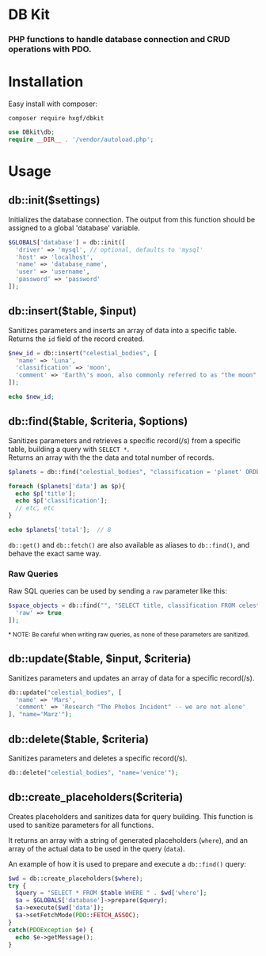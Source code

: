 # DB Kit

### PHP functions to handle database connection and CRUD operations with PDO.


# Installation
Easy install with composer:
```
composer require hxgf/dbkit
```
```php
use DBkit\db;
require __DIR__ . '/vendor/autoload.php';
```

# Usage
## db::init($settings)
Initializes the database connection. The output from this function should be assigned to a global 'database' variable.
```php
$GLOBALS['database'] = db::init([
  'driver' => 'mysql', // optional, defaults to 'mysql'
  'host' => 'localhost',
  'name' => 'database_name',
  'user' => 'username',
  'password' => 'password'
]);
```

## db::insert($table, $input)
Sanitizes parameters and inserts an array of data into a specific table. <br />
Returns the `id` field of the record created.
```php
$new_id = db::insert("celestial_bodies", [
  'name' => 'Luna',
  'classification' => 'moon',
  'comment' => 'Earth\'s moon, also commonly referred to as "the moon"'
]);

echo $new_id;
```

## db::find($table, $criteria, $options)
Sanitizes parameters and retrieves a specific record(/s) from a specific table, building a query with `SELECT *`. <br />
Returns an array with the the data and total number of records.
```php
$planets = db::find("celestial_bodies", "classification = 'planet' ORDER BY title ASC LIMIT 8");

foreach ($planets['data'] as $p){
  echo $p['title'];
  echo $p['classification'];
  // etc, etc
}

echo $planets['total'];  // 8
```
`db::get()` and `db::fetch()` are also available as aliases to `db::find()`, and behave the exact same way.

### Raw Queries
Raw SQL queries can be used by sending a `raw` parameter like this:
```php
$space_objects = db::find("", "SELECT title, classification FROM celestial_bodies WHERE id IS NOT NULL", [
  'raw' => true
]);
```
<sub>\* NOTE: Be careful when writing raw queries, as none of these parameters are sanitized.</sub>


## db::update($table, $input, $criteria)
Sanitizes parameters and updates an array of data for a specific record(/s).
```php
db::update("celestial_bodies", [
  'name' => 'Mars',
  'comment' => 'Research "The Phobos Incident" -- we are not alone'
], "name='Marz'");
```

## db::delete($table, $criteria)
Sanitizes parameters and deletes a specific record(/s).
```php
db::delete("celestial_bodies", "name='venice'");
```

## db::create_placeholders($criteria)
Creates placeholders and sanitizes data for query building. This function is used to sanitize parameters for all functions.

It returns an array with a string of generated placeholders (`where`), and an array of the actual data to be used in the query (`data`).

An example of how it is used to prepare and execute a `db::find()` query:
```php
$wd = db::create_placeholders($where);
try {
  $query = "SELECT * FROM $table WHERE " . $wd['where'];
  $a = $GLOBALS['database']->prepare($query);
  $a->execute($wd['data']);
  $a->setFetchMode(PDO::FETCH_ASSOC);
}
catch(PDOException $e) {
  echo $e->getMessage();
}
```

